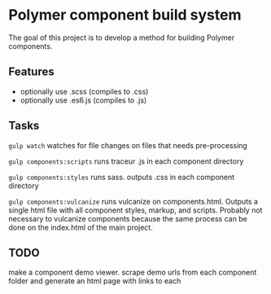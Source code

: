 Polymer component build system
=====

The goal of this project is to develop a method for building Polymer components.




Features
---------
- optionally use .scss (compiles to .css)
- optionally use .es6.js (compiles to .js)



Tasks
------

`gulp watch` watches for file changes on files that needs pre-processing

`gulp components:scripts` runs traceur .js in each component directory

`gulp components:styles` runs sass. outputs .css in each component directory

`gulp components:vulcanize` runs vulcanize on components.html. Outputs a single html file with all component styles, markup, and scripts. Probably not necessary to vulcanize components because the same process can be done on the index.html of the main project.



TODO
----
make a component demo viewer. scrape demo urls from each component folder and generate an html page with links to each
